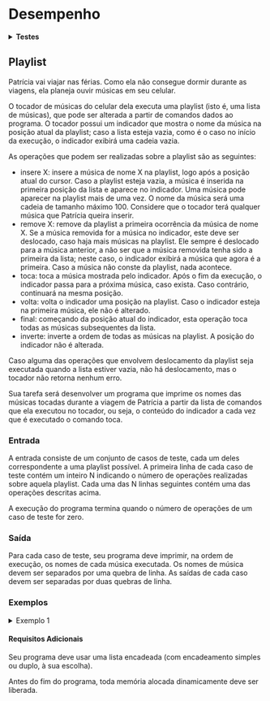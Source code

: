 # <b>Desempenho</b>

<details><summary><b>Testes</b></summary><p>

01:  saída correta.\
02:  saída correta.\
03:  saída correta.\
04:  saída correta.\
05:  saída correta.\
06:  saída correta.\

Número de casos-de-teste: 6.\
Casos-de-teste bem sucedidos: 6.\
<b>Acerto: 100%</b>

</p></details>

## <b>Playlist</b>

Patrícia vai viajar nas férias. Como ela não consegue dormir durante as viagens, ela planeja ouvir músicas em seu celular.

O tocador de músicas do celular dela executa uma playlist (isto é, uma lista de músicas), que pode ser alterada a partir de comandos dados ao programa. O tocador possui um indicador que mostra o nome da música na posição atual da playlist; caso a lista esteja vazia, como é o caso no início da execução, o indicador exibirá uma cadeia vazia.

As operações que podem ser realizadas sobre a playlist são as seguintes:

- insere X: insere a música de nome X na playlist, logo após a posição atual do cursor. Caso a playlist esteja vazia, a música é inserida na primeira posição da lista e aparece no indicador. Uma música pode aparecer na playlist mais de uma vez. O nome da música será uma cadeia de tamanho máximo 100. Considere que o tocador terá qualquer música que Patrícia queira inserir.
- remove X: remove da playlist a primeira ocorrência da música de nome X. Se a música removida for a música no indicador, este deve ser deslocado, caso haja mais músicas na playlist. Ele sempre é deslocado para a música anterior, a não ser que a música removida tenha sido a primeira da lista; neste caso, o indicador exibirá a música que agora é a primeira. Caso a música não conste da playlist, nada acontece.
- toca: toca a música mostrada pelo indicador. Após o fim da execução, o indicador passa para a próxima música, caso exista. Caso contrário, continuará na mesma posição.
- volta: volta o indicador uma posição na playlist. Caso o indicador esteja na primeira música, ele não é alterado.
- final: começando da posição atual do indicador, esta operação toca todas as músicas subsequentes da lista.
- inverte: inverte a ordem de todas as músicas na playlist. A posição do indicador não é alterada.

Caso alguma das operações que envolvem deslocamento da playlist seja executada quando a lista estiver vazia, não há deslocamento, mas o tocador não retorna nenhum erro.

Sua tarefa será desenvolver um programa que imprime os nomes das músicas tocadas durante a viagem de Patrícia a partir da lista de comandos que ela executou no tocador, ou seja, o conteúdo do indicador a cada vez que é executado o comando toca.

### <b>Entrada</b>

A entrada consiste de um conjunto de casos de teste, cada um deles correspondente a uma playlist possível. A primeira linha de cada caso de teste contém um inteiro N indicando o número de operações realizadas sobre aquela playlist.
Cada uma das N linhas seguintes contém uma das operações descritas acima.

A execução do programa termina quando o número de operações de um caso de teste for zero.

### <b>Saída</b>

Para cada caso de teste, seu programa deve imprimir, na ordem de execução, os nomes de cada música executada. Os nomes de música devem ser separados por uma quebra de linha. As saídas de cada caso devem ser separadas por duas quebras de linha.

### <b>Exemplos</b>

<details><summary>Exemplo 1</summary><p>

- Entrada
```
11
insere Speak to Me
toca
remove Speak to Me
toca
insere Breathe
insere Time
insere On the Run
final
remove On the Run
volta
toca
4
insere Como Nossos Pais
insere Sujeito de Sorte
inverte
final
0
```
- Saída
```
Speak to Me

Breathe
On the Run
Time
Breathe

Como Nossos Pais
```

</p></details>

#### <b>Requisitos Adicionais</b>

Seu programa deve usar uma lista encadeada (com encadeamento simples ou duplo, à sua escolha).

Antes do fim do programa, toda memória alocada dinamicamente deve ser liberada.